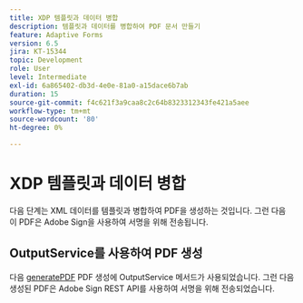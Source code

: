 ```yaml
---
title: XDP 템플릿과 데이터 병합
description: 템플릿과 데이터를 병합하여 PDF 문서 만들기
feature: Adaptive Forms
version: 6.5
jira: KT-15344
topic: Development
role: User
level: Intermediate
exl-id: 6a865402-db3d-4e0e-81a0-a15dace6b7ab
duration: 15
source-git-commit: f4c621f3a9caa8c2c64b8323312343fe421a5aee
workflow-type: tm+mt
source-wordcount: '80'
ht-degree: 0%

---
```


# XDP 템플릿과 데이터 병합

다음 단계는 XML 데이터를 템플릿과 병합하여 PDF을 생성하는 것입니다. 그런 다음 이 PDF은 Adobe Sign을 사용하여 서명을 위해 전송됩니다.

## OutputService를 사용하여 PDF 생성

다음 [generatePDF](https://developer.adobe.com/experience-manager/reference-materials/6-5/forms/javadocs/com/adobe/fd/output/api/OutputService.html#generatePDFOutput-com.adobe.aemfd.docmanager.Document-com.adobe.aemfd.docmanager.Document-com.adobe.fd.output.api.PDFOutputOptions-) PDF 생성에 OutputService 메서드가 사용되었습니다.
그런 다음 생성된 PDF은 Adobe Sign REST API를 사용하여 서명을 위해 전송되었습니다.
